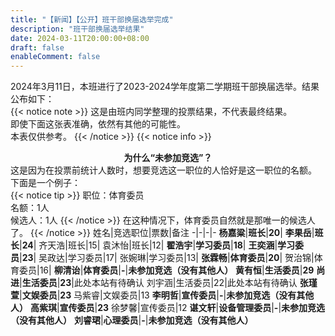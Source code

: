 ```yaml
---
title: "【新闻】【公开】班干部换届选举完成"
description: "班干部换届选举结果"
date: 2024-03-11T20:00:00+08:00
draft: false
enableComment: false
---
```


2024年3月11日，本班进行了2023-2024学年度第二学期班干部换届选举。结果公布如下：  
{{< notice note >}}
这是由班内同学整理的投票结果，不代表最终结果。  
即使下面这张表准确，依然有其他的可能性。  
本表仅供参考。
{{< /notice >}}
{{< notice info >}}
**<center>为什么“未参加竞选”？</center>**
这是因为在投票前统计人数时，想要竞选这一职位的人恰好是这一职位的名额。  
下面是一个例子：  
{{< notice tip >}}
职位：体育委员  
名额：1人  
候选人：1人
{{< /notice >}}
在这种情况下，体育委员自然就是那唯一的候选人了。
{{< /notice >}}
姓名|竞选职位|票数|备注
-|-|-|-
**杨嘉粱**|**班长**|**20**|
**李果岳**|**班长**|**24**|
齐天浩|班长|15|
袁沐怡|班长|12|
**翟浩宇**|**学习委员**|**18**|
**王奕涵**|**学习委员**|**23**|
吴政达|学习委员|17|
张婉琳|学习委员|13|
**张霖畅**|**体育委员**|**20**|
贺治锦|体育委员|16|
**柳清诒**|**体育委员**|**-**|**未参加竞选（没有其他人）**
**黄有恒**|**生活委员**|**29**
**尚进**|**生活委员**|**23**|此处本站有待确认
刘宇涵|生活委员|22|此处本站有待确认
**张瑾萱**|**文娱委员**|**23**
马紫睿|文娱委员|13
**李明哲**|**宣传委员**|**-**|**未参加竞选（没有其他人）**
**高紫琪**|**宣传委员**|**23**
徐梦馨|宣传委员|12
**谌文轩**|**设备管理委员**|**-**|**未参加竞选（没有其他人）**
**刘睿珺**|**心理委员**|**-**|**未参加竞选（没有其他人）**